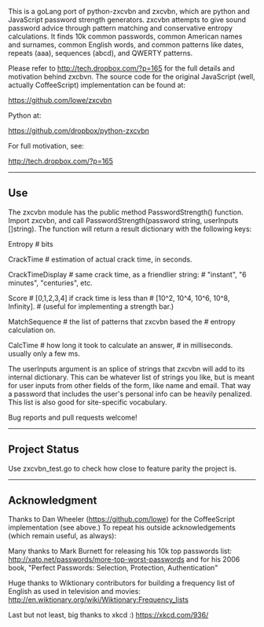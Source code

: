 This is a goLang port of python-zxcvbn and zxcvbn, which are python and JavaScript password strength
generators. zxcvbn attempts to give sound password advice through pattern
matching and conservative entropy calculations. It finds 10k common passwords,
common American names and surnames, common English words, and common patterns
like dates, repeats (aaa), sequences (abcd), and QWERTY patterns.

Please refer to http://tech.dropbox.com/?p=165 for the full details and
motivation behind zxcbvn. The source code for the original JavaScript (well,
actually CoffeeScript) implementation can be found at:

https://github.com/lowe/zxcvbn

Python at:

https://github.com/dropbox/python-zxcvbn

For full motivation, see:

http://tech.dropbox.com/?p=165

------------------------------------------------------------------------
Use
------------------------------------------------------------------------

The zxcvbn module has the public method PasswordStrength() function. Import zxcvbn, and
call PasswordStrength(password string, userInputs []string).  The function will return a
result dictionary with the following keys:

Entropy            # bits

CrackTime         # estimation of actual crack time, in seconds.

CrackTimeDisplay # same crack time, as a friendlier string:
                   # "instant", "6 minutes", "centuries", etc.

Score              # [0,1,2,3,4] if crack time is less than
                   # [10^2, 10^4, 10^6, 10^8, Infinity].
                   # (useful for implementing a strength bar.)

MatchSequence     # the list of patterns that zxcvbn based the
                   # entropy calculation on.

CalcTime   # how long it took to calculate an answer,
                   # in milliseconds. usually only a few ms.

The userInputs argument is an splice of strings that zxcvbn
will add to its internal dictionary. This can be whatever list of
strings you like, but is meant for user inputs from other fields of the
form, like name and email. That way a password that includes the user's
personal info can be heavily penalized. This list is also good for
site-specific vocabulary.

Bug reports and pull requests welcome!

------------------------------------------------------------------------
Project Status
------------------------------------------------------------------------

Use zxcvbn_test.go to check how close to feature parity the project is. 

------------------------------------------------------------------------
Acknowledgment
------------------------------------------------------------------------

Thanks to Dan Wheeler (https://github.com/lowe) for the CoffeeScript implementation
(see above.) To repeat his outside acknowledgements (which remain useful, as always):

Many thanks to Mark Burnett for releasing his 10k top passwords list:
http://xato.net/passwords/more-top-worst-passwords
and for his 2006 book,
"Perfect Passwords: Selection, Protection, Authentication"

Huge thanks to Wiktionary contributors for building a frequency list
of English as used in television and movies:
http://en.wiktionary.org/wiki/Wiktionary:Frequency_lists

Last but not least, big thanks to xkcd :)
https://xkcd.com/936/
